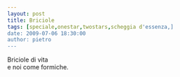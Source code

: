 ```yaml
---
layout: post
title: Briciole
tags: [speciale,onestar,twostars,scheggia d'essenza,]
date: 2009-07-06 18:30:00
author: pietro
---
```

Briciole di vita<br/>e noi come formiche.
